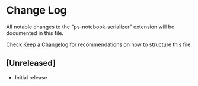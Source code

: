 # Change Log

All notable changes to the "ps-notebook-serializer" extension will be documented in this file.

Check [Keep a Changelog](http://keepachangelog.com/) for recommendations on how to structure this file.

## [Unreleased]

- Initial release
